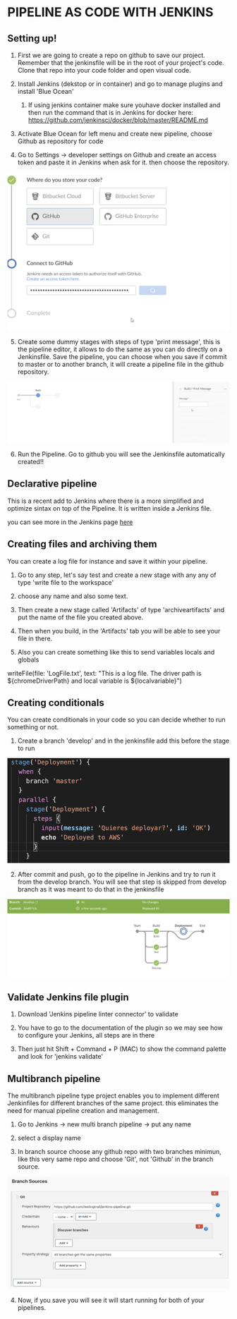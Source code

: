 PIPELINE AS CODE WITH JENKINS
===================

Setting up!
-----------

1. First we are going to create a repo on github to save our project. Remember that the jenkinsfile will be in the root of your project's code. Clone that repo into your code folder and open visual code.

2. Install Jenkins (dekstop or in container) and go to manage plugins and install 'Blue Ocean'
    1. If using jenkins container make sure youhave docker installed and then run the command that is in Jenkins for docker here: https://github.com/jenkinsci/docker/blob/master/README.md

3. Activate Blue Ocean for left menu and create new pipeline, choose Github as repository for code

4. Go to Settings -> developer settings on Github and create an access token and paste it in Jenkins when ask for it. then choose the repository.

![Connecting Github to pipeline](images/image1.png)

5. Create some dummy stages with steps of type 'print message', this is the pipeline editor, it allows to do the same as you can do directly on a Jenkinsfile. Save the pipeline, you can choose when you save if commit to master or to another branch, it will create a pipeline file in the github repository. 

![Connecting Github to pipeline](images/image2.png)

6. Run the Pipeline. Go to github you will see the Jenkinsfile automatically created!!

Declarative pipeline
--------------------

This is a recent add to Jenkins where there is a more simplified and optimize sintax on top of the Pipeline. It is written inside a Jenkins file. 

you can see more in the Jenkins page [here](https://www.jenkins.io/doc/book/pipeline/syntax/#:~:text=The%20basic%20statements%20and%20expressions,be%20on%20its%20own%20line.)

 Creating files and archiving them
---------------------------------

You can create a log file for instance and save it within your pipeline.

1. Go to any step, let's say test and create a new stage with any any of type 'write file to the workspace'

2. choose any name and also some text. 

3. Then create a new stage called 'Artifacts' of type 'archiveartifacts' and put the name of the file you created above. 

4. Then when you build, in the 'Artifacts' tab you will be able to see your file in there.

5. Also you can create something like this to send variables locals and globals

writeFile(file: 'LogFile.txt', text: "This is a log file. The driver path is ${chromeDriverPath} and local variable is ${localvariable}")

 Creating conditionals
---------------------------------
You can create conditionals in your code so you can decide whether to run something or not.

1. Create a branch 'develop' and in the jenkinsfile add this before the stage to run

![Conditionals](images/image4.png)

2. After commit and push, go to the pipeline in Jenkins and try to run it from the develop branch. You will see that step is skipped from develop branch as it was meant to do that in the jenkinsfile

![Skipping stages](images/image3.png)


 Validate Jenkins file plugin
---------------------------------

1. Download 'Jenkins pipeline linter connector' to validate 

2. You have to go to the documentation of the plugin so we may see how to configure your Jenkins, all steps are in there

3. Then just hit Shift + Command + P (MAC) to show the command palette and look for 'jenkins validate'


 Multibranch pipeline
---------------------------------

The multibranch pipeline type project enables you to implement different Jenkinfiles for different branches of the same project. this eliminates the need for manual pipeline creation and management. 

1. Go to Jenkins -> new multi branch pipeline -> put any name

2. select a display name

3. In branch source choose any github repo with two branches minimun, like this very same repo and choose 'Git', not 'Github' in the branch source. 

![Choosing repo](images/image5.png)

4. Now, if you save you will see it will start running for both of your pipelines. 